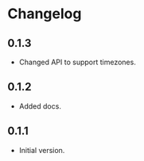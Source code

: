 # Changelog

## 0.1.3

- Changed API to support timezones.

## 0.1.2

- Added docs.

## 0.1.1

- Initial version.
